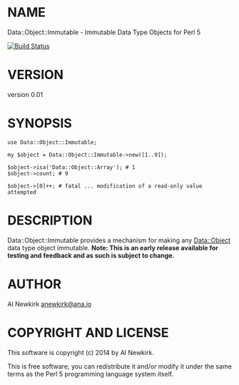 # NAME

Data::Object::Immutable - Immutable Data Type Objects for Perl 5

[![Build Status](https://travis-ci.org/alnewkirk/Data-Object-Immutable.png?branch=master)](https://travis-ci.org/alnewkirk/Data-Object-Immutable)

# VERSION

version 0.01

# SYNOPSIS

    use Data::Object::Immutable;

    my $object = Data::Object::Immutable->new([1..9]);

    $object->isa('Data::Object::Array'); # 1
    $object->count; # 9

    $object->[0]++; # fatal ... modification of a read-only value attempted

# DESCRIPTION

Data::Object::Immutable provides a mechanism for making any [Data::Object](https://metacpan.org/pod/Data::Object)
data type object immutable. **Note: This is an early release available for
testing and feedback and as such is subject to change.**

# AUTHOR

Al Newkirk <anewkirk@ana.io>

# COPYRIGHT AND LICENSE

This software is copyright (c) 2014 by Al Newkirk.

This is free software; you can redistribute it and/or modify it under
the same terms as the Perl 5 programming language system itself.
